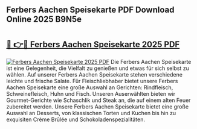 ## Ferbers Aachen Speisekarte PDF Download Online 2025 B9N5e

# <h2><a href="http://gccei3.nevu.top/?p=Ferbers+Aachen+Speisekarte">🔗 👉🔴 Ferbers Aachen Speisekarte 2025 PDF</a></h2>

[![Ferbers Aachen Speisekarte 2025 PDF](https://i.imgur.com/dBaPXMq.png)](http://gccei3.nevu.top/?p=Ferbers+Aachen+Speisekarte)
Die Ferbers Aachen Speisekarte ist eine Gelegenheit, die Vielfalt zu genießen und etwas für sich selbst zu wählen. Auf unserer Ferbers Aachen Speisekarte stehen verschiedene leichte und frische Salate. Für Fleischliebhaber bietet unsere Ferbers Aachen Speisekarte eine große Auswahl an Gerichten: Rindfleisch, Schweinefleisch, Huhn und Fisch. Unseren Auserwählten bieten wir Gourmet-Gerichte wie Schaschlik und Steak an, die auf einem alten Feuer zubereitet werden. Unsere Ferbers Aachen Speisekarte bietet eine große Auswahl an Desserts, von klassischen Torten und Kuchen bis hin zu exquisiten Crème Brûlée und Schokoladenspezialitäten.
